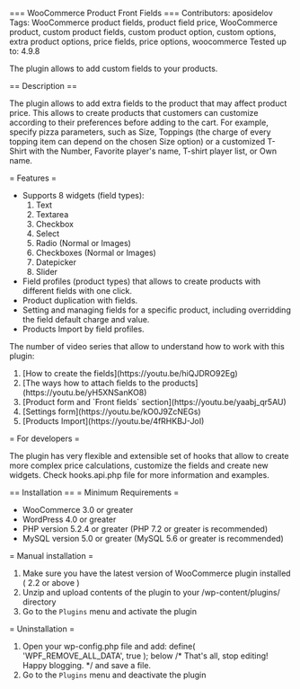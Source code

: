 === WooCommerce Product Front Fields ===
Contributors: aposidelov
Tags: WooCommerce product fields, product field price, WooCommerce product, custom product fields, custom product option, custom options, extra product options, price fields, price options, woocommerce
Tested up to: 4.9.8

The plugin allows to add custom fields to your products.

== Description ==

The plugin allows to add extra fields to the product that may affect product price. This allows to create products that customers can customize according to their preferences before adding to the cart. For example, specify pizza parameters, such as Size, Toppings (the charge of every topping item can depend on the chosen Size option) or a customized T-Shirt with the Number, Favorite player's name, T-shirt player list, or Own name.

= Features =
* Supports 8 widgets (field types):
    <ol>
    <li>Text</li>
    <li>Textarea</li>
    <li>Checkbox</li>
    <li>Select</li>
    <li>Radio (Normal or Images)</li>
    <li>Checkboxes (Normal or Images)</li>
    <li>Datepicker</li>
    <li>Slider</li>
    </ol>
* Field profiles (product types) that allows to create products with different fields with one click.
* Product duplication with fields.
* Setting and managing fields for a specific product, including overridding the field default charge and value.
* Products Import by field profiles.

The number of video series that allow to understand how to work with this plugin:

<ol>
    <li>[How to create the fields](https://youtu.be/hiQJDRO92Eg)</li>
    <li>[The ways how to attach fields to the products](https://youtu.be/yH5XNSanKO8)</li>
    <li>[Product form and `Front fields` section](https://youtu.be/yaabj_qr5AU)</li>
    <li>[Settings form](https://youtu.be/kO0J9ZcNEGs)</li>
    <li>[Products Import](https://youtu.be/4fRHKBJ-JoI)</li>
</ol>

= For developers =

The plugin has very flexible and extensible set of hooks that allow to create more complex price calculations, customize the fields and create new widgets. Check hooks.api.php file for more information and examples.


== Installation ==
= Minimum Requirements =
* WooCommerce 3.0 or greater
* WordPress 4.0 or greater
* PHP version 5.2.4 or greater (PHP 7.2 or greater is recommended)
* MySQL version 5.0 or greater (MySQL 5.6 or greater is recommended)

= Manual installation =
1. Make sure you have the latest version of WooCommerce plugin installed ( 2.2 or above )
2. Unzip and upload contents of the plugin to your /wp-content/plugins/ directory
3. Go to the `Plugins` menu and activate the plugin

= Uninstallation =
1. Open your wp-config.php file and add:
define( 'WPF_REMOVE_ALL_DATA', true );
below 
/* That's all, stop editing! Happy blogging. */ 
and save a file.
2. Go to the `Plugins` menu and deactivate the plugin